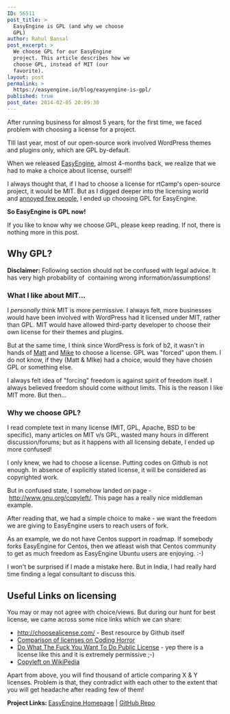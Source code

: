 ```yaml
---
ID: 56511
post_title: >
  EasyEngine is GPL (and why we choose
  GPL)
author: Rahul Bansal
post_excerpt: >
  We choose GPL for our EasyEngine
  project. This article describes how we
  choose GPL, instead of MIT (our
  favorite).
layout: post
permalink: >
  https://easyengine.io/blog/easyengine-is-gpl/
published: true
post_date: 2014-02-05 20:09:30
---
```

After running business for almost 5 years, for the first time, we faced problem with choosing a license for a project.

TIll last year, most of our open-source work involved WordPress themes and plugins only, which are GPL by-default.

When we released <a href="http://rtcamp.com/easyengine">EasyEngine</a>, almost 4-months back, we realize that we had to make a choice about license, ourself!

I always thought that, if I had to choose a license for rtCamp's open-source project, it would be MIT. But as I digged deeper into the licensing world and <a href="https://twitter.com/rahul286/status/428080944633745408">annoyed few people</a>, I ended up choosing GPL for EasyEngine.

<strong>So EasyEngine is GPL now!</strong>

If you like to know why we choose GPL, please keep reading. If not, there is nothing more in this post.
<h2>Why GPL?</h2>
<p class="info"><strong>Disclaimer:</strong> Following section should not be confused with legal advice. It has very high probability of  containing wrong information/assumptions!</p>

<h3>What I like about MIT...</h3>
I <em>personally</em> think MIT is more permissive. I always felt, more businesses would have been involved with WordPress had it licensed under MIT, rather than GPL. MIT would have allowed third-party developer to choose their own license for their themes and plugins.

But at the same time, I think since WordPress is fork of b2, it wasn't in hands of <a href="http://ma.tt/">Matt</a> and <a href="http://mikelittle.org/">Mike</a> to choose a license. GPL was "forced" upon them. I do not know, if they (Matt &amp; MIke) had a choice, would they have chosen GPL or something else.

I always felt idea of "forcing" freedom is against spirit of freedom itself. I always believed freedom should come without limits. This is the reason I like MIT more. But then...
<h3>Why we choose GPL?</h3>
I read complete text in many license (MIT, GPL, Apache, BSD to be specific), many articles on MIT v/s GPL, wasted many hours in different discussion/forums; but as it happens with all licensing debate, I ended up more confused!

I only knew, we had to choose a license. Putting codes on Github is not enough. In absence of explicitly stated license, it will be considered as copyrighted work.

But in confused state, I somehow landed on page - <a href="http://www.gnu.org/copyleft/">http://www.gnu.org/copyleft/</a>. This page has a really nice middleman example.

After reading that, we had a simple choice to make - we want the freedom we are giving to EasyEngine users to reach users of fork.

As an example, we do not have Centos support in roadmap. If somebody forks EasyEngine for Centos, then we atleast wish that Centos community to get as much freedom as EasyEngine Ubuntu users are enjoying. :-)

I won't be surprised if I made a mistake here. But in India, I had really hard time finding a legal consultant to discuss this.
<h2>Useful Links on licensing</h2>
You may or may not agree with choice/views. But during our hunt for best license, we came across some nice links which we can share:
<ul>
	<li><a href="http://choosealicense.com/">http://choosealicense.com/</a> - Best resource by Github itself</li>
	<li><a href="http://www.codinghorror.com/blog/2007/04/pick-a-license-any-license.html">Comparison of licenses on Coding Horror</a></li>
	<li><a href="http://www.wtfpl.net/">Do What The Fuck You Want To Do Public License</a> - yep there is a license like this and it is extremely permissive ;-)</li>
	<li><a href="http://en.wikipedia.org/wiki/Copyleft">Copyleft on WikiPedia</a></li>
</ul>
Apart from above, you will find thousand of article comparing X &amp; Y licenses. Problem is that, they contradict with each other to the extent that you will get headache after reading few of them!

<strong>Project Links: </strong><a href="http://rtcamp.com/easyengine">EasyEngine Homepage</a> | <a href="https://github.com/rtCamp/easyengine">GitHub Repo</a>